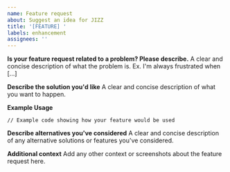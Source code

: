 ```yaml
---
name: Feature request
about: Suggest an idea for JIZZ
title: '[FEATURE] '
labels: enhancement
assignees: ''
---
```


**Is your feature request related to a problem? Please describe.**
A clear and concise description of what the problem is. Ex. I'm always frustrated when [...]

**Describe the solution you'd like**
A clear and concise description of what you want to happen.

**Example Usage**
```jizz
// Example code showing how your feature would be used
```

**Describe alternatives you've considered**
A clear and concise description of any alternative solutions or features you've considered.

**Additional context**
Add any other context or screenshots about the feature request here. 